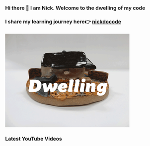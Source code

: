 ### Hi there 👋 I am Nick. Welcome to the dwelling of my code

### I share my learning journey here👉  [nickdocode](https://nickdocode.com/)

### ![dwelling](https://github.com/Nickchen2016/Nickchen2016/blob/master/img/home.gif)

### Latest YouTube Videos
<!-- YOUTUBE:START -->
<!-- YOUTUBE:END -->

